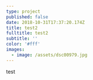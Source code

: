 ```yaml
---
type: project
published: false
date: 2018-10-31T17:37:20.174Z
title: test2
fulltitle: test2
subtitle: ''
color: '#fff'
images:
  - image: /assets/dsc00979.jpg
---
```


test
